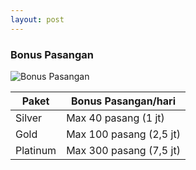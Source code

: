 ```yaml
---
layout: post
---
```

### Bonus Pasangan

![Bonus Pasangan](https://deasyah.github.io/web-presentation/images/bpasang.png)

Paket | Bonus Pasangan/hari
------------ | -------------
Silver | Max 40 pasang (1 jt)
Gold | Max 100 pasang (2,5 jt)
Platinum | Max 300 pasang (7,5 jt)
